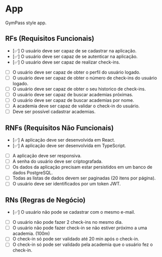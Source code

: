 # App

GymPass style app.

## RFs (Requisitos Funcionais)

- [✅] O usuário deve ser capaz de se cadastrar na aplicação.
- [✅] O usuário deve ser capaz de se autenticar na aplicação.
- [✅] O usuário deve ser capaz de realizar check-ins.
- [ ] O usuário deve ser capaz de obter o perfil do usuário logado.
- [ ] O usuário deve ser capaz de obter o número de check-ins do usuário logado.
- [ ] O usuário deve ser capaz de obter o seu historico de check-ins.
- [ ] O usuário deve ser capaz de buscar academias próximas.
- [ ] O usuário deve ser capaz de buscar academias por nome.
- [ ] A academia deve ser capaz de validar o check-in do usuário.
- [ ] Deve ser possível cadastrar academias.

## RNFs (Requisitos Não Funcionais)

- [✅] A aplicação deve ser desenvolvida em React.
- [✅] A aplicação deve ser desenvolvida em TypeScript.
- [ ] A aplicação deve ser responsiva.
- [ ] A senha do usuário deve ser criptografada.
- [ ] Os dados da aplicação precisam estar persistidos em um banco de dados PostgreSQL.
- [ ] Todas as listas de dados devem ser paginadas (20 itens por página).
- [ ] O usuário deve ser identificados por um token JWT.

## RNs (Regras de Negócio)

- [✅] O usuário não pode se cadastrar com o mesmo e-mail.
- [ ] O usuário não pode fazer 2 check-ins no mesmo dia.
- [ ] O usuário não pode fazer check-in se não estiver próximo a uma academia. (100m)
- [ ] O check-in só pode ser validado até 20 min após o check-in.
- [ ] O check-in só pode ser validado pela academia que o usuário fez o check-in.
